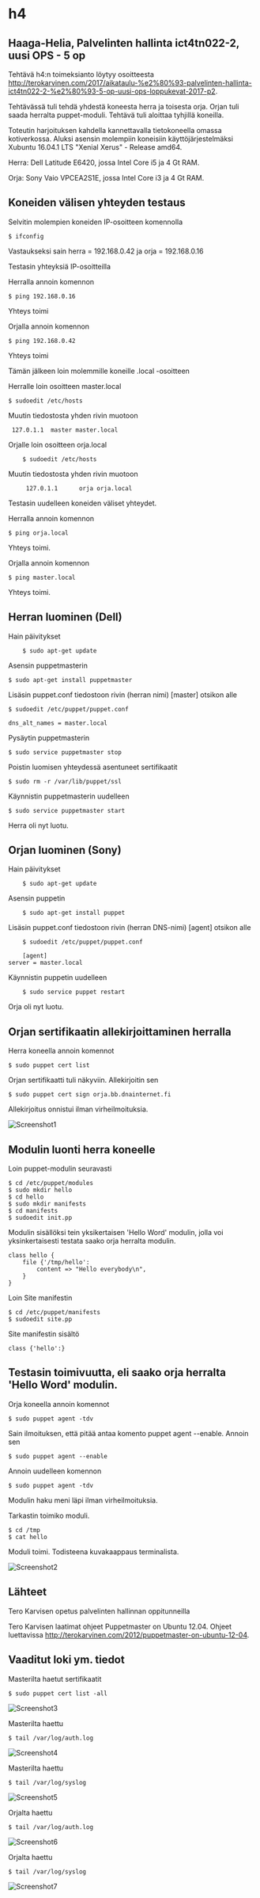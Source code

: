 # h4

## Haaga-Helia, Palvelinten hallinta ict4tn022-2, uusi OPS - 5 op

Tehtävä h4:n toimeksianto löytyy osoitteesta http://terokarvinen.com/2017/aikataulu-%e2%80%93-palvelinten-hallinta-ict4tn022-2-%e2%80%93-5-op-uusi-ops-loppukevat-2017-p2.

Tehtävässä tuli tehdä yhdestä koneesta herra ja toisesta orja. Orjan tuli saada herralta puppet-moduli. Tehtävä tuli aloittaa tyhjillä koneilla.

Toteutin harjoituksen kahdella kannettavalla tietokoneella omassa kotiverkossa. Aluksi asensin molempiin koneisiin käyttöjärjestelmäksi Xubuntu 16.04.1 LTS "Xenial Xerus" - Release amd64. 

Herra: Dell Latitude E6420, jossa Intel Core i5 ja 4 Gt RAM.

Orja: Sony Vaio VPCEA2S1E, jossa Intel Core i3 ja 4 Gt RAM.


## Koneiden välisen yhteyden testaus

Selvitin molempien koneiden IP-osoitteen komennolla 

	$ ifconfig

Vastaukseksi sain herra = 192.168.0.42 ja orja = 192.168.0.16

Testasin yhteyksiä IP-osoitteilla

Herralla annoin komennon

	$ ping 192.168.0.16

Yhteys toimi

Orjalla annoin komennon

	$ ping 192.168.0.42

Yhteys toimi

Tämän jälkeen loin molemmille koneille .local -osoitteen 

Herralle loin osoitteen master.local

	$ sudoedit /etc/hosts

Muutin tiedostosta yhden rivin muotoon 

	 127.0.1.1	master master.local

Orjalle loin osoitteen orja.local

        $ sudoedit /etc/hosts

Muutin tiedostosta yhden rivin muotoon

         127.0.1.1      orja orja.local

Testasin uudelleen koneiden väliset yhteydet.

Herralla annoin komennon

	$ ping orja.local

Yhteys toimi.

Orjalla annoin komennon

	$ ping master.local

Yhteys toimi.


## Herran luominen (Dell)

Hain päivitykset

        $ sudo apt-get update

Asensin puppetmasterin

	$ sudo apt-get install puppetmaster

Lisäsin puppet.conf tiedostoon rivin (herran nimi) [master] otsikon alle

	$ sudoedit /etc/puppet/puppet.conf
	
	dns_alt_names = master.local	

Pysäytin puppetmasterin

	$ sudo service puppetmaster stop

Poistin luomisen yhteydessä asentuneet sertifikaatit

	$ sudo rm -r /var/lib/puppet/ssl

Käynnistin puppetmasterin uudelleen

	$ sudo service puppetmaster start

Herra oli nyt luotu.


## Orjan luominen (Sony)

Hain päivitykset

        $ sudo apt-get update

Asensin puppetin

        $ sudo apt-get install puppet

Lisäsin puppet.conf tiedostoon rivin (herran DNS-nimi) [agent] otsikon alle

        $ sudoedit /etc/puppet/puppet.conf

        [agent]
	server = master.local

Käynnistin puppetin uudelleen

        $ sudo service puppet restart

Orja oli nyt luotu.


## Orjan sertifikaatin allekirjoittaminen herralla

Herra koneella annoin komennot

	$ sudo puppet cert list

Orjan sertifikaatti tuli näkyviin. Allekirjoitin sen

	$ sudo puppet cert sign orja.bb.dnainternet.fi

Allekirjoitus onnistui ilman virheilmoituksia.

![Screenshot1](cert_list_sign.png)


## Modulin luonti herra koneelle

Loin puppet-modulin seuravasti

	$ cd /etc/puppet/modules
	$ sudo mkdir hello
	$ cd hello
	$ sudo mkdir manifests
	$ cd manifests
	$ sudoedit init.pp

Modulin sisällöksi tein yksikertaisen 'Hello Word' modulin, jolla voi yksinkertaisesti testata saako orja herralta modulin.

	class hello {
		file {'/tmp/hello':
			content => "Hello everybody\n",
		}
	}

Loin Site manifestin

	$ cd /etc/puppet/manifests
	$ sudoedit site.pp

Site manifestin sisältö

	class {'hello':}


## Testasin toimivuutta, eli saako orja herralta 'Hello Word' modulin.

Orja koneella annoin komennot

	$ sudo puppet agent -tdv

Sain ilmoituksen, että pitää antaa komento puppet agent --enable. Annoin sen

	$ sudo puppet agent --enable

Annoin uudelleen komennon

	$ sudo puppet agent -tdv

Modulin haku meni läpi ilman virheilmoituksia.

Tarkastin toimiko moduli.

	$ cd /tmp
	$ cat hello

Moduli toimi. Todisteena kuvakaappaus terminalista.

![Screenshot2](hello.png)


## Lähteet

Tero Karvisen opetus palvelinten hallinnan oppitunneilla

Tero Karvisen laatimat ohjeet Puppetmaster on Ubuntu 12.04. Ohjeet luettavissa http://terokarvinen.com/2012/puppetmaster-on-ubuntu-12-04.


## Vaaditut loki ym. tiedot

Masterilta haetut sertifikaatit

	$ sudo puppet cert list -all

![Screenshot3](cert_list_all.png)

Masterilta haettu

	$ tail /var/log/auth.log

![Screenshot4](auth_log.png)

Masterilta haettu 

	$ tail /var/log/syslog

![Screenshot5](syslog.png)

Orjalta haettu

	$ tail /var/log/auth.log

![Screenshot6](o_auth_log.png)

Orjalta haettu

	$ tail /var/log/syslog

![Screenshot7](o_syslog.png)
